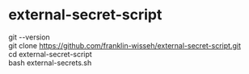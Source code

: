 # external-secret-script
git --version <br />
git clone https://github.com/franklin-wisseh/external-secret-script.git <br />
cd external-secret-script <br />
bash external-secrets.sh <br />
